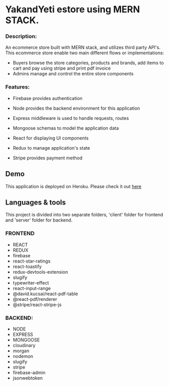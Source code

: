 # YakandYeti estore using MERN STACK.

### Description:

An ecommerce store built with MERN stack, and utilizes third party API's. This ecommerce store enable two main different flows or implementations:

   * Buyers browse the store categories, products and brands, add items to cart and pay using stripe and print pdf invoice
   * Admins manage and control the entire store components
        
        
### Features:

* Firebase provides authentication

* Node provides the backend environment for this application

* Express middleware is used to handle requests, routes

* Mongoose schemas to model the application data

* React for displaying UI components

* Redux to manage application's state

* Stripe provides payment method


## Demo
This application is deployed on Heroku. Please check it out [here](http://yakandyeti.herokuapp.com/)

## Languages & tools
This project is divided into two separate folders, 'client' folder for frontend and 'server' folder for backend.  


### FRONTEND

* REACT 
* REDUX
* firebase
* react-star-ratings
* react-toastify
* redux-devtools-extension
* slugify
* typewriter-effect
* react-input-range
* @david.kucsai/react-pdf-table
* @react-pdf/renderer
* @stripe/react-stripe-js

### BACKEND:

* NODE
* EXPRESS
* MONGOOSE
* cloudinary
* morgan
* nodemon
* slugify
* stripe
* firebase-admin
* jsonwebtoken
